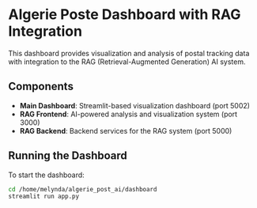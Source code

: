 # Algerie Poste Dashboard with RAG Integration

This dashboard provides visualization and analysis of postal tracking data with integration to the RAG (Retrieval-Augmented Generation) AI system.

## Components

- **Main Dashboard**: Streamlit-based visualization dashboard (port 5002)
- **RAG Frontend**: AI-powered analysis and visualization system (port 3000)
- **RAG Backend**: Backend services for the RAG system (port 5000)

## Running the Dashboard

To start the dashboard:

```bash
cd /home/melynda/algerie_post_ai/dashboard
streamlit run app.py
